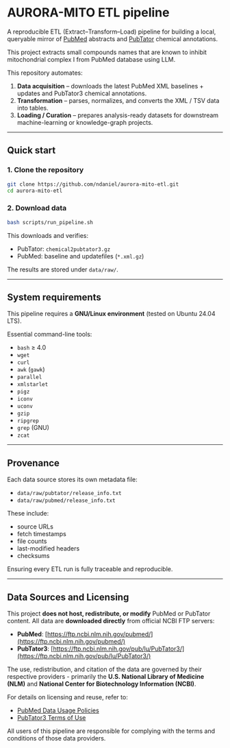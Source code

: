 # AURORA-MITO ETL pipeline


A reproducible ETL (Extract–Transform–Load) pipeline for building a local,
queryable mirror of [PubMed](http://pubmed.ncbi.nlm.nih.gov/) abstracts 
and [PubTator](https://www.ncbi.nlm.nih.gov/research/pubtator3/) chemical annotations.

This project extracts small compounds names that are known to inhibit mitochondrial 
complex I from PubMed database using LLM.

This repository automates:
1. **Data acquisition** – downloads the latest PubMed XML baselines + updates
   and PubTator3 chemical annotations.
2. **Transformation** – parses, normalizes, and converts the XML / TSV data
   into tables.
3. **Loading / Curation** – prepares analysis-ready datasets for downstream
   machine-learning or knowledge-graph projects.


---

## Quick start

### 1. Clone the repository

```bash
git clone https://github.com/ndaniel/aurora-mito-etl.git
cd aurora-mito-etl
```

### 2. Download data

```bash
bash scripts/run_pipeline.sh
```

This downloads and verifies:

- PubTator: `chemical2pubtator3.gz`
- PubMed: baseline and updatefiles (`*.xml.gz`)

The results are stored under `data/raw/`.

---

## System requirements

This pipeline requires a **GNU/Linux environment** (tested on Ubuntu 24.04 LTS).

Essential command-line tools:
- `bash` ≥ 4.0  
- `wget`
- `curl`
- `awk` (`gawk`)
- `parallel`
- `xmlstarlet`
- `pigz`
- `iconv`
- `uconv`
- `gzip`
- `ripgrep`
- `grep` (GNU)
- `zcat`


---

## Provenance

Each data source stores its own metadata file:

- `data/raw/pubtator/release_info.txt`
- `data/raw/pubmed/release_info.txt`

These include:
- source URLs
- fetch timestamps
- file counts
- last-modified headers
- checksums

Ensuring every ETL run is fully traceable and reproducible.


---

## Data Sources and Licensing

This project **does not host, redistribute, or modify** PubMed or PubTator content.
All data are **downloaded directly** from official NCBI FTP servers:

- **PubMed**: [https://ftp.ncbi.nlm.nih.gov/pubmed/](https://ftp.ncbi.nlm.nih.gov/pubmed/)  
- **PubTator3**: [https://ftp.ncbi.nlm.nih.gov/pub/lu/PubTator3/](https://ftp.ncbi.nlm.nih.gov/pub/lu/PubTator3/)

The use, redistribution, and citation of the data are governed by their respective
providers - primarily the **U.S. National Library of Medicine (NLM)** 
and **National Center for Biotechnology Information (NCBI)**.

For details on licensing and reuse, refer to:

- [PubMed Data Usage Policies](https://www.nlm.nih.gov/databases/download/pubmed_medline.html)  
- [PubTator3 Terms of Use](https://www.ncbi.nlm.nih.gov/home/about/policies/)  

All users of this pipeline are responsible for complying with the terms and
conditions of those data providers.


